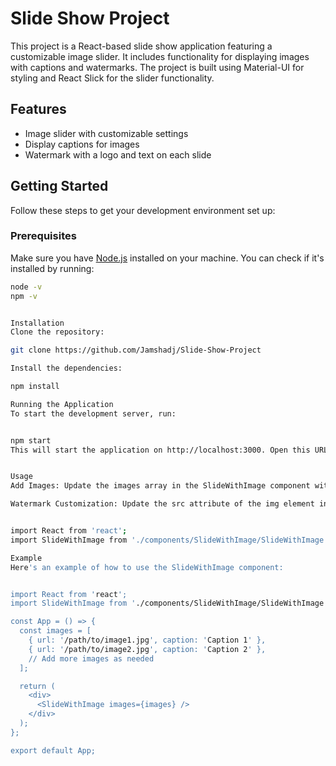 # Slide Show Project

This project is a React-based slide show application featuring a customizable image slider. It includes functionality for displaying images with captions and watermarks. The project is built using Material-UI for styling and React Slick for the slider functionality.

## Features

- Image slider with customizable settings
- Display captions for images
- Watermark with a logo and text on each slide

## Getting Started

Follow these steps to get your development environment set up:

### Prerequisites

Make sure you have [Node.js](https://nodejs.org/) installed on your machine. You can check if it's installed by running:

```bash
node -v
npm -v


Installation
Clone the repository:

git clone https://github.com/Jamshadj/Slide-Show-Project

Install the dependencies:

npm install

Running the Application
To start the development server, run:


npm start
This will start the application on http://localhost:3000. Open this URL in your web browser to view the application.


Usage
Add Images: Update the images array in the SlideWithImage component with your image URLs and captions.

Watermark Customization: Update the src attribute of the img element in the watermark Box component to point to your logo. Modify the text in the Typography component to set your watermark name.


import React from 'react';
import SlideWithImage from './components/SlideWithImage/SlideWithImage';

Example
Here's an example of how to use the SlideWithImage component:


import React from 'react';
import SlideWithImage from './components/SlideWithImage/SlideWithImage';

const App = () => {
  const images = [
    { url: '/path/to/image1.jpg', caption: 'Caption 1' },
    { url: '/path/to/image2.jpg', caption: 'Caption 2' },
    // Add more images as needed
  ];

  return (
    <div>
      <SlideWithImage images={images} />
    </div>
  );
};

export default App;

